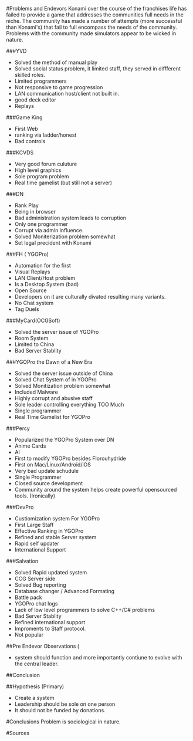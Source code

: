#Problems and Endevors
Konami over the course of the franchises life has failed to provide a game that addresses the communities full needs in the niche. The community has made a number of attempts (more successful than Konami's) that fail to full encompass the needs of the community. Problems with the community made simulators appear to be wicked in nature.


###YVD
- Solved the method of manual play
- Solved social status problem, it limited staff, they served in diffferent skilled roles.
- Limited programmers
- Not responsive to game progression
- LAN communication host/client not built in.
- good deck editor
- Replays

###Game King
- First Web
- ranking via ladder/honest
- Bad controls

###KCVDS
- Very good forum culuture
- High level graphics
- Sole program problem
- Real time gamelist (but still not a server)

###DN
- Rank Play
- Being in browser
- Bad administration system leads to corruption
- Only one programmer
- Corrupt via admin influence.
- Solved Moniterization problem somewhat
- Set legal precident with Konami 

###FH ( YGOPro)
- Automation for the first
- Visual Replays
- LAN Client/Host problem
- Is a Desktop System (bad)
- Open Source
- Developers on it are culturally divated resulting many variants.
- No Chat system
- Tag Duels

###MyCard(OCGSoft)
- Solved the server issue of YGOPro
- Room System
- Limited to China
- Bad Server Stablity

###YGOPro the Dawn of a New Era
- Solved the server issue outside of China
- Solved Chat System of in YGOPro
- Solved Monitization problem somewhat
- Included Malware
- Highly corrupt and abusive staff
- Sole leader controlling everything TOO Much
- Single programmer
- Real Time Gamelist for YGOPro

###Percy
- Popularized the YGOPro System over DN
- Anime Cards
- AI
- First to modify YGOPro besides Florouhydride
- First on Mac/Linux/Android/iOS
- Very bad update schudule
- Single Programmer
- Closed source development
- Community around the system helps create powerful opensourced tools. (Ironically)

###DevPro
- Custiomization system For YGOPro
- First Large Staff
- Effective Ranking in YGOPro
- Refined and stable Server system
- Rapid self updater
- International Support

###Salvation
- Solved Rapid updated system
- CCG Server side
- Solved Bug reporting
- Database changer / Advanced Formating
- Battle pack
- YGOPro chat logs
- Lack of low level programmers to solve C++/C# problems
- Bad Server Stablity
- Refined international support
- Improments to Staff protocol.
- Not popular


##Pre Endevor Observations (
- system should function and more importantly contiune to evolve with the  central leader.



##Conclusion

##Hypothesis (Primary)
- Create a system 
- Leadership should be sole on one person
- It should not be funded by donations.

#Conclusions
Problem is sociological in nature.


#Sources